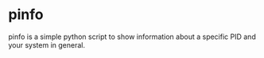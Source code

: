 # pinfo
pinfo is a simple python script to show information about a specific PID and your system in general.
